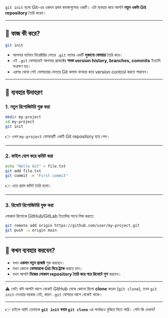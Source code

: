 `git init` হলো Git-এর একদম প্রথম কমান্ডগুলোর একটি।
এটা ব্যবহার করে আপনি **নতুন একটা Git repository** তৈরি করেন।

---

## 🔹 কাজ কী করে?

```bash
git init
```

* আপনার বর্তমান ডিরেক্টরির ভেতর `.git` নামের একটি **লুকানো ফোল্ডার** তৈরি করে।
* এই `.git` ফোল্ডারেই আপনার প্রজেক্টের **সমস্ত version history, branches, commits** ইত্যাদি সংরক্ষণ হয়।
* এরপর থেকে সেই ফোল্ডারের ভেতরে Git কমান্ড ব্যবহার করে version control করতে পারবেন।

---

## 🔹 ব্যবহার উদাহরণ

### 1. নতুন রিপোজিটরি শুরু করা

```bash
mkdir my-project
cd my-project
git init
```

👉 এখন `my-project` ফোল্ডারটি একটি Git repository হয়ে গেল।

---

### 2. ফাইল যোগ করে কমিট করা

```bash
echo "Hello Git" > file.txt
git add file.txt
git commit -m "First commit"
```

👉 এতে প্রথম কমিট তৈরি হলো।

---

### 3. রিমোট রিপোজিটরি যুক্ত করা

লোকাল রিপোকে GitHub/GitLab ইত্যাদির সাথে লিঙ্ক করতে:

```bash
git remote add origin https://github.com/user/my-project.git
git push -u origin main
```

---

## 🔹 কখন ব্যবহার করবেন?

* যখন **একদম নতুন প্রজেক্ট** শুরু করছেন।
* যখন কোনো **ফোল্ডারকে Git দিয়ে ট্র্যাক** করতে চান।
* যখন আপনি **নিজের লোকাল repository তৈরি করে পরে রিমোটে পুশ** করবেন।

---

⚠️ নোট: যদি আপনি আগে থেকেই GitHub থেকে কোনো রিপো **clone** করেন (`git clone`), তখন `git init` দেওয়ার দরকার নেই, কারণ `.git` ফোল্ডার আগে থেকেই থাকে।

---

👉 চাইলে আমি তোমাকে **`git init` বনাম `git clone`** এর পার্থক্যও বুঝিয়ে দিতে পারি। সেটা কি দেখাব?
